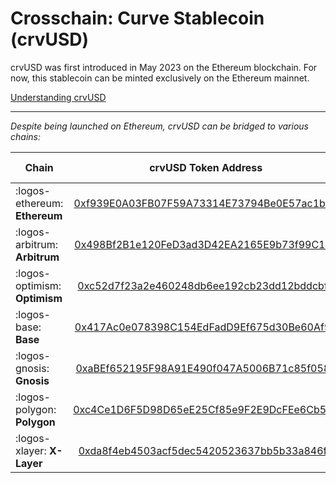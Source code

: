 <h1>Crosschain: Curve Stablecoin (crvUSD)</h1>

crvUSD was first introduced in May 2023 on the Ethereum blockchain. For now, this stablecoin can be minted exclusively on the Ethereum mainnet.

[Understanding crvUSD](../crvusd/understanding-crvusd.md)

---

*Despite being launched on Ethereum, crvUSD can be bridged to various chains:*

| Chain                         | crvUSD Token Address | Official Bridge |
| ----------------------------- | :------------------: | :-------------: |
| :logos-ethereum: **Ethereum** | [0xf939E0A03FB07F59A73314E73794Be0E57ac1b4E](https://etherscan.io/token/0xf939E0A03FB07F59A73314E73794Be0E57ac1b4E) | --- |
| :logos-arbitrum: **Arbitrum** | [0x498Bf2B1e120FeD3ad3D42EA2165E9b73f99C1e5](https://arbiscan.io/address/0x498Bf2B1e120FeD3ad3D42EA2165E9b73f99C1e5) | [Arbitrum Bridge](https://bridge.arbitrum.io/?destinationChain=arbitrum-one&sourceChain=ethereum) |
| :logos-optimism: **Optimism** | [0xc52d7f23a2e460248db6ee192cb23dd12bddcbf6](https://optimistic.etherscan.io/address/0xc52d7f23a2e460248db6ee192cb23dd12bddcbf6) | [Optimism Bridge](https://app.optimism.io/bridge/deposit) |
| :logos-base: **Base**         | [0x417Ac0e078398C154EdFadD9Ef675d30Be60Af93](https://basescan.org/address/0x417Ac0e078398C154EdFadD9Ef675d30Be60Af93) | [Base Bridge](https://bridge.base.org/deposit) |
| :logos-gnosis: **Gnosis**     | [0xaBEf652195F98A91E490f047A5006B71c85f058d](https://gnosisscan.io/address/0xaBEf652195F98A91E490f047A5006B71c85f058d) | [Gnosis Bridge](https://bridge.gnosischain.com/) |
| :logos-polygon: **Polygon**     | [0xc4Ce1D6F5D98D65eE25Cf85e9F2E9DcFEe6Cb5d6](https://polygonscan.com/address/0xc4Ce1D6F5D98D65eE25Cf85e9F2E9DcFEe6Cb5d6) | [Polygon Bridge](https://wallet.polygon.technology/) |
| :logos-xlayer: **X-Layer**     | [0xda8f4eb4503acf5dec5420523637bb5b33a846f6](https://www.okx.com/web3/explorer/xlayer/address/0xda8f4eb4503acf5dec5420523637bb5b33a846f6) | [X-Layer Bridge](https://www.okx.com/xlayer/bridge) |